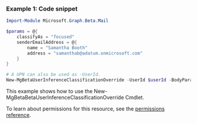 ### Example 1: Code snippet

```powershellImport-Module Microsoft.Graph.Beta.Mail

$params = @{
	classifyAs = "focused"
	senderEmailAddress = @{
		name = "Samantha Booth"
		address = "samanthab@adatum.onmicrosoft.com"
	}
}

# A UPN can also be used as -UserId.
New-MgBetaUserInferenceClassificationOverride -UserId $userId -BodyParameter $params
```
This example shows how to use the New-MgBetaBetaUserInferenceClassificationOverride Cmdlet.
To learn about permissions for this resource, see the [permissions reference](/graph/permissions-reference).

